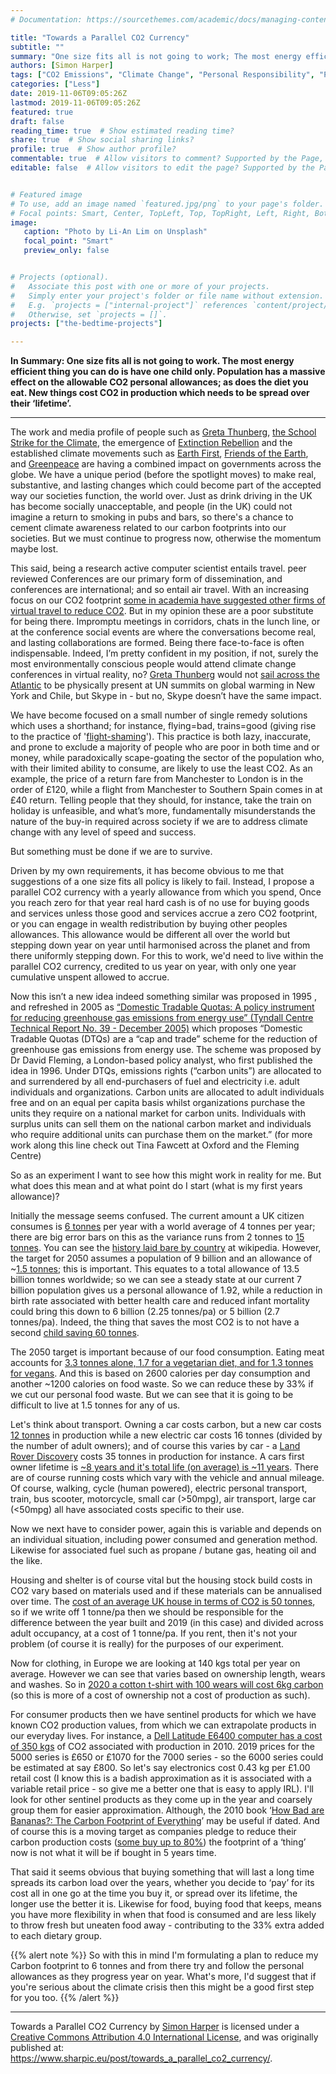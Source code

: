 ```yaml
---
# Documentation: https://sourcethemes.com/academic/docs/managing-content/

title: "Towards a Parallel CO2 Currency"
subtitle: ""
summary: "One size fits all is not going to work; The most energy efficient thing you can do is have one child only; Population has a massive effect on the allowable CO2 personal allowances; As does the diet you eat; and New things cost CO2 in production which needs to be spread over their ‘lifetime’"
authors: [Simon Harper]
tags: ["CO2 Emissions", "Climate Change", "Personal Responsibility", "Personal Reflection", "Climate"]
categories: ["Less"]
date: 2019-11-06T09:05:26Z
lastmod: 2019-11-06T09:05:26Z
featured: true
draft: false
reading_time: true  # Show estimated reading time?
share: true  # Show social sharing links?
profile: true  # Show author profile?
commentable: true  # Allow visitors to comment? Supported by the Page, Post, and Docs content types.
editable: false  # Allow visitors to edit the page? Supported by the Page, Post, and Docs content types.


# Featured image
# To use, add an image named `featured.jpg/png` to your page's folder.
# Focal points: Smart, Center, TopLeft, Top, TopRight, Left, Right, BottomLeft, Bottom, BottomRight.
image:
   caption: "Photo by Li-An Lim on Unsplash"
   focal_point: "Smart"
   preview_only: false


# Projects (optional).
#   Associate this post with one or more of your projects.
#   Simply enter your project's folder or file name without extension.
#   E.g. `projects = ["internal-project"]` references `content/project/deep-learning/index.md`.
#   Otherwise, set `projects = []`.
projects: ["the-bedtime-projects"]

---
```


**In Summary: One size fits all is not going to work. The most energy efficient thing you can do is have one child only. Population has a massive effect on the allowable CO2 personal allowances; as does the diet you eat. New things cost CO2 in production which needs to be spread over their ‘lifetime’.**

---


The work and media profile of people such as [Greta Thunberg](https://en.wikipedia.org/wiki/Greta_Thunberg), [the School Strike for the Climate](https://en.wikipedia.org/wiki/School_strike_for_climate), the emergence of [Extinction Rebellion](https://en.wikipedia.org/wiki/Extinction_Rebellion) and the established climate movements such as [Earth First](https://en.wikipedia.org/wiki/Earth_First!), [Friends of the Earth](https://en.wikipedia.org/wiki/Friends_of_the_Earth), and [Greenpeace](https://en.wikipedia.org/wiki/Greenpeace) are having a combined impact on governments across the globe.  We have a unique period (before the spotlight moves) to make real, substantive, and lasting changes which could become part of the accepted way our societies function, the world over. Just as drink driving in the UK has become socially unacceptable, and people (in the UK) could not imagine a return to smoking in pubs and bars, so there's a chance to cement climate awareness related to our carbon footprints into our societies. But we must continue to progress now, otherwise the momentum maybe lost.

This said, being a research active computer scientist entails travel. peer reviewed Conferences are our primary form of dissemination, and conferences are international; and so entail air travel. With an increasing focus on our CO2 footprint [some in academia have suggested other firms of virtual travel to reduce CO2](http://www.acm.org/binaries/content/assets/sigs/sgb/minutes/eigs-slides/sgb-talk.pptx). But in my opinion these are a poor substitute for being there. Impromptu meetings in corridors, chats in the lunch line, or at the conference social events are where the conversations become real, and lasting collaborations are formed. Being there face-to-face is often indispensable. Indeed, I’m pretty confident in my position, if not, surely the most environmentally conscious people would attend climate change conferences in virtual reality, no? [Greta Thunberg](https://en.wikipedia.org/wiki/Greta_Thunberg) would not [sail across the Atlantic](https://www.independent.co.uk/news/uk/home-news/greta-thunberg-sailing-boat-climate-change-un-summits-new-york-santiago-a9058541.html) to be physically present at UN summits on global warming in New York and Chile, but Skype in - but no, Skype doesn’t have the same impact.

We have become focused on a small number of single remedy solutions which uses a shorthand; for instance, flying=bad, trains=good (giving rise to the practice of '[flight-shaming](https://www.theguardian.com/money/2019/jun/09/flight-airline-travel-rail-family-environment)'). This practice is both lazy, inaccurate, and prone to exclude a majority of people who are poor in both time and or money, while paradoxically scape-goating the sector of the population who, with their limited ability to consume, are likely to use the least CO2. As an example, the price of a return fare from Manchester to London is in the order of £120, while a flight from Manchester to Southern Spain comes in at £40 return. Telling people that they should, for instance, take the train on holiday is unfeasible, and what’s more, fundamentally misunderstands the nature of the buy-in required across society if we are to address climate change with any level of speed and success.

But something must be done if we are to survive.

Driven by my own requirements, it has become obvious to me that suggestions of a one size fits all policy is likely to fail. Instead, I propose a parallel CO2 currency with a yearly allowance from which you spend, Once you reach zero for that year real hard cash is of no use for buying goods and services unless those good and services accrue a zero CO2 footprint, or you can engage in wealth redistribution by buying other peoples allowances. This allowance would be different all over the world but stepping down year on year until harmonised across the planet and from there uniformly stepping down. For this to work, we'd need to live within the parallel CO2 currency, credited to us year on year, with only one year cumulative unspent allowed to accrue.

Now this isn’t a new idea indeed something similar was proposed in 1995 , and refreshed in 2005 as [“Domestic Tradable Quotas: A policy instrument for reducing greenhouse gas emissions from energy use” (Tyndall Centre Technical Report No. 39 - December 2005)](https://www.teqs.net/Tyndall2005.pdf) which proposes  “Domestic Tradable Quotas (DTQs) are a “cap and trade” scheme for the reduction of greenhouse gas emissions from energy use. The scheme was proposed by Dr David Fleming, a London-based policy analyst, who first published the idea in 1996. Under DTQs, emissions rights (“carbon units”) are allocated to and surrendered by all end-purchasers of fuel and electricity i.e. adult individuals and organizations. Carbon units are allocated to adult individuals free and on an equal per capita basis whilst organizations purchase the units they require on a national market for carbon units. Individuals with surplus units can sell them on the national carbon market and individuals who require additional units can purchase them on the market.”  (for more work along this line check out Tina Fawcett at Oxford and the Fleming Centre)

So as an experiment I want to see how this might work in reality for me. But what does this mean and at what point do I start (what is my first years allowance)?

Initially the message seems confused. The current amount a UK citizen consumes is [6 tonnes](https://www.ucsusa.org/global-warming/science-and-impacts/science/each-countrys-share-of-co2.html) per year with a world average of 4 tonnes per year; there are big error bars on this as the variance runs from 2 tonnes to [15 tonnes](https://www.ucsusa.org/global-warming/science-and-impacts/science/each-countrys-share-of-co2.html). You can see the [history laid bare by country](https://en.wikipedia.org/wiki/List_of_countries_by_carbon_dioxide_emissions_per_capita) at wikipedia. However, the target for 2050 assumes a population of 9 billion and an allowance of ~[1.5 tonnes](http://shrinkthatfootprint.com/carbon-targets-for-your-footprint); this is important. This equates to a total allowance of 13.5 billion tonnes worldwide; so we can see a steady state at our current 7 billion population gives us a personal allowance of 1.92, while a reduction in birth rate associated with better health care and reduced infant mortality could bring this down to 6 billion (2.25 tonnes/pa) or 5 billion (2.7 tonnes/pa). Indeed, the thing that saves the most CO2 is to not have a second [child saving 60 tonnes](https://iopscience.iop.org/article/10.1088/1748-9326/aa7541). 

The 2050 target is important because of our food consumption. Eating meat accounts for [3.3 tonnes alone, 1.7 for a vegetarian diet, and for 1.3 tonnes for vegans](http://shrinkthatfootprint.com/food-carbon-footprint-diet). And this is based on 2600 calories per day consumption and another ~1200 calories on food waste. So we can reduce these by 33% if we cut our personal food waste. But we can see that it is going to be difficult to live at 1.5 tonnes for any of us.

Let's think about transport. Owning a car costs carbon, but a new car costs [12 tonnes](https://amp-theguardian-com.cdn.ampproject.org/v/s/amp.theguardian.com/environment/green-living-blog/2010/sep/23/carbon-footprint-new-car?usqp=mq331AQA&amp_js_v=0.1#referrer=https%3A%2F%2Fwww.google.com&amp_tf=From%20%251%24s&ampshare=https%3A%2F%2Fwww.theguardian.com%2Fenvironment%2Fgreen-living-blog%2F2010%2Fsep%2F23%2Fcarbon-footprint-new-car) in production while a new electric car costs 16 tonnes (divided by the number of adult owners); and of course this varies by car - a [Land Rover Discovery](https://www.theguardian.com/environment/green-living-blog/2010/sep/23/carbon-footprint-new-car) costs 35 tonnes in production for instance. A cars first owner lifetime is [~8 years and it's total life (on average) is ~11 years](https://www.autotrader.com/car-shopping/buying-car-how-long-can-you-expect-car-last-240725). There are of course running costs which vary with the vehicle and annual mileage. Of course, walking, cycle (human powered), electric personal transport, train, bus scooter, motorcycle, small car (>50mpg), air transport, large car (<50mpg) all have associated costs specific to their use.

Now we next have to consider power, again this is variable and depends on an individual situation, including power consumed and generation method. Likewise for associated fuel such as propane / butane gas, heating oil and the like. 

Housing and shelter is of course vital but the housing stock build costs in CO2 vary based on materials used and if these materials can be annualised over time. The [cost of an average UK house in terms of CO2 is 50 tonnes](https://citu.co.uk/citu-live/what-is-the-carbon-footprint-of-a-house), so if we write off 1 tonne/pa then we should be responsible for the difference between the year built and 2019 (in this case) and divided across adult occupancy, at a cost of 1 tonne/pa. If you rent, then it's not your problem (of course it is really) for the purposes of our experiment.

Now for clothing, in Europe we are looking at 140 kgs total per year on average. However we can see that varies based on ownership length, wears and washes. So in [2020 a cotton t-shirt with 100 wears will cost 6kg carbon](https://www.carbontrust.com/media/38358/ctc793-international-carbon-flows-clothing.pdf) (so this is more of a cost of ownership not a cost of production as such).

For consumer products then we have sentinel products for which we have known CO2 production values, from which we can extrapolate products in our everyday lives. For instance, a [Dell Latitude E6400 computer has a cost of 350 kgs](https://i.dell.com/sites/content/corporate/corp-comm/en/Documents/dell-laptop-carbon-footprint-whitepaper.pdf) of CO2 associated with production in 2010. 2019 prices for the 5000 series is £650 or £1070 for the 7000 series - so the 6000 series could be estimated at say £800. So let's say electronics cost 0.43 kg per £1.00 retail cost (I know this is a badish approximation as it is associated with a variable retail price - so give me a better one that is easy to apply IRL). I'll look for other sentinel products as they come up in the year and coarsely group them for easier approximation. Although, the 2010 book ‘[How Bad are Bananas?: The Carbon Footprint of Everything](https://www.amazon.co.uk/gp/product/1846688914/ref=ox_sc_act_title_1?smid=A3P5ROKL5A1OLE&psc=1)’ may be useful if dated. And of course this is a moving target as companies pledge to reduce their carbon production costs ([some buy up to 80%](https://uk.reuters.com/article/uk-climatechange-ikea/ikea-targets-big-cut-in-greenhouse-gas-emissions-from-production-idUKKCN1NZ1EP)) the footprint of a ‘thing’ now is not what it will be if bought in 5 years time.

That said it seems obvious that buying something that will last a long time spreads its carbon load over the years, whether you decide to ‘pay’ for its cost all in one go at the time you buy it, or spread over its lifetime, the longer use the better it is. Likewise for food, buying food that keeps, means you have more flexibility in when that food is consumed and are less likely to throw fresh but uneaten food away - contributing to the 33% extra added to each dietary group.

{{% alert note %}}
So with this in mind I'm formulating a plan to reduce my Carbon footprint to 6 tonnes and from there try and follow the personal allowances as they progress year on year. What's more, I'd suggest that if you're serious about the climate crisis then this might be a good first step for you too.
{{% /alert %}}

---

<span xmlns:dct="http://purl.org/dc/terms/" href="http://purl.org/dc/dcmitype/Text" property="dct:title" rel="dct:type">Towards a Parallel CO2 Currency</span> by <a xmlns:cc="http://creativecommons.org/ns#" href="https://www.sharpic.eu/post/towards_a_parallel_co2_currency/" property="cc:attributionName" rel="cc:attributionURL">Simon Harper</a> is licensed under a <a rel="license" href="http://creativecommons.org/licenses/by/4.0/">Creative Commons Attribution 4.0 International License</a>, and was originally published at:<br />https://www.sharpic.eu/post/towards_a_parallel_co2_currency/.
